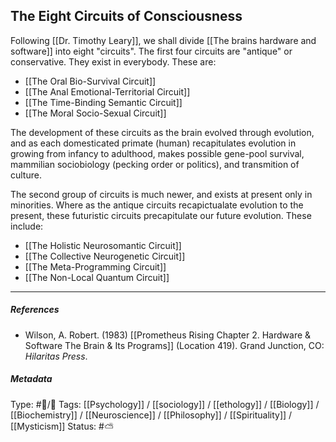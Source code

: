 ## The Eight Circuits of Consciousness  # 

Following [[Dr. Timothy Leary]], we shall divide [[The brains hardware and software]] into eight "circuits". The first four circuits are "antique" or conservative. They exist in everybody. These are:

- [[The Oral Bio-Survival Circuit]]
- [[The Anal Emotional-Territorial Circuit]]
- [[The Time-Binding Semantic Circuit]]
- [[The Moral Socio-Sexual Circuit]]

The development of these circuits as the brain evolved through evolution, and as each domesticated primate (human) recapitulates evolution in growing from infancy to adulthood, makes possible gene-pool survival, mammilian sociobiology (pecking order or politics), and transmition of culture.

The second group of circuits is much newer, and exists at present only in minorities. Where as the antique circuits recapictualate evolution to the present, these futuristic circuits precapitulate our future evolution. These include:

- [[The Holistic Neurosomantic Circuit]]
- [[The Collective Neurogenetic Circuit]]
- [[The Meta-Programming Circuit]]
- [[The Non-Local Quantum Circuit]]

___

##### References

- Wilson, A. Robert. (1983) [[Prometheus Rising Chapter 2. Hardware & Software The Brain & Its Programs]] (Location 419). Grand Junction, CO: _Hilaritas Press_.

##### Metadata

Type: #🔵/🔵 
Tags: [[Psychology]] / [[sociology]] / [[ethology]] / [[Biology]] / [[Biochemistry]] / [[Neuroscience]] / [[Philosophy]] / [[Spirituality]] / [[Mysticism]] 
Status: #⛅️ 
